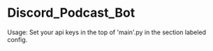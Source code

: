 # Discord_Podcast_Bot
Usage: Set your api keys in the top of 'main'.py in the section labeled config.
